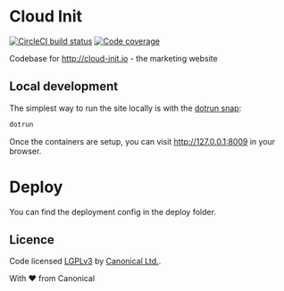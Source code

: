 # Cloud Init

[![CircleCI build status](https://circleci.com/gh/canonical-web-and-design/cloud-init.io.svg?style=shield)](https://circleci.com/gh/canonical-web-and-design/cloud-init.io)
[![Code coverage](https://codecov.io/gh/canonical-web-and-design/cloud-init.io/branch/main/graph/badge.svg)](https://codecov.io/gh/canonical-web-and-design/cloud-init.io)

Codebase for http://cloud-init.io - the marketing website

## Local development

The simplest way to run the site locally is with the [dotrun snap](https://snapcraft.io/dotrun):

```bash
dotrun
```

Once the containers are setup, you can visit <http://127.0.0.1:8009> in your browser.

# Deploy
You can find the deployment config in the deploy folder.

## Licence

Code licensed [LGPLv3](http://opensource.org/licenses/lgpl-3.0.html) by [Canonical Ltd.](http://www.canonical.com/).

With ♥ from Canonical
